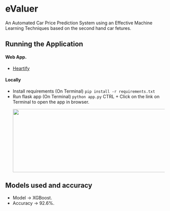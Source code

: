 # eValuer
An Automated Car Price Prediction System using an Effective Machine Learning Techniques based on the second hand car fetures.

## Running the Application
#### Web App.
- [Heartify](https://valuer-app.herokuapp.com/)

#### Locally
- Install requirements (On Terminal) 
   `pip install -r requirements.txt`
- Run flask app (On Terminal)
    `python app.py`
    CTRL + Click on the link on Terminal to open the app in browser.
      <p align="center">
      <img src="https://github.com/" width="525" height="200" />
      </p>

## Models used and accuracy
- Model -> XGBoost.
- Accuracy -> 92.6%.
